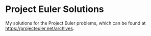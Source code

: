 # Project Euler Solutions
My solutions for the Project Euler problems, which can be found at https://projecteuler.net/archives.
